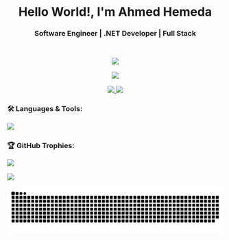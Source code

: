 <h1 align="center">Hello World!, I'm Ahmed Hemeda</h1>

<h3 align="center">Software Engineer | .NET Developer | Full Stack</h2><br>

  <p align="center"> <!-- Google Me -->
    <a href="https://www.google.com.eg/search?q=ahmed+hemeda">
      <img src="https://readme-typing-svg.herokuapp.com/?lines=Visit%20my%20LinkedIn%20Profile;I%20Post%20Insightful%20Content;Follow%20to%20get%20New%20Updates&font=Bold%20Code&center=true&color=30D050&pause=1750&size=23">
    </a>
  </p>

  <p align="center"> <!-- Profile Views -->
      <img src="https://komarev.com/ghpvc/?username=a-hemeda&color=4010B0" height="30"/>
  </p>

  <p align="center"> <!-- LinkedIn -->
    <a href="https://www.whatsapp.com/channel/0029Vb3QWNLG8l5OPthU963O">
      <img src="https://upload.wikimedia.org/wikipedia/commons/thumb/6/6b/WhatsApp.svg/800px-WhatsApp.svg.png" height="70"/>
    <a href="https://www.linkedin.com/in/a-hemeda">
      <img src="https://raw.githubusercontent.com/rahuldkjain/github-profile-readme-generator/master/src/images/icons/Social/linked-in-alt.svg" height="75"/>
    </a>
  </p>

<h3 align="left">🛠️ Languages & Tools:</h3>
  <p align="left">
    <img height="75" src="https://go-skill-icons.vercel.app/api/icons?i=cpp,cs,dotnet,sqlserver,html,css,js,docker,git,stackoverflow"/>
  </p>

<h3 align="left">🏆 GitHub Trophies:</h3>
  <p align="left">
      <img src="https://github-profile-trophy.vercel.app/?username=a-hemeda&theme=onestar&row=1&column=7"/>
  </p>

  <p align="left"> <!-- Languages -->
      <img src="https://github-readme-stats.vercel.app/api/top-langs?username=a-hemeda&layout=compact&langs_count=5&theme=codeSTACKr"/>
  </p>

  <p align="center"> <!-- Snake -->
      <img src="https://raw.githubusercontent.com/platane/snk/output/github-contribution-grid-snake-dark.svg">
  </p>
